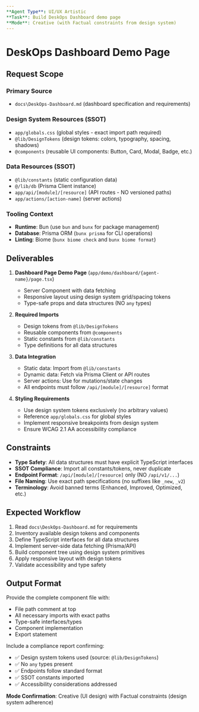 ```yaml
---
**Agent Type**: UI/UX Artistic
**Task**: Build DeskOps Dashboard demo page
**Mode**: Creative (with Factual constraints from design system)
---
```

# DeskOps Dashboard Demo Page

## Request Scope

### Primary Source

- `docs\DeskOps-Dashboard.md` (dashboard specification and requirements)

### Design System Resources (SSOT)

- `app/globals.css` (global styles - exact import path required)
- `@lib/DesignTokens` (design tokens: colors, typography, spacing, shadows)
- `@components` (reusable UI components: Button, Card, Modal, Badge, etc.)

### Data Resources (SSOT)

- `@lib/constants` (static configuration data)
- `@/lib/db` (Prisma Client instance)
- `app/api/[module]/[resource]` (API routes - NO versioned paths)
- `app/actions/[action-name]` (server actions)

### Tooling Context

- **Runtime**: Bun (use `bun` and `bunx` for package management)
- **Database**: Prisma ORM (`bunx prisma` for CLI operations)
- **Linting**: Biome (`bunx biome check` and `bunx biome format`)

## Deliverables

1. **Dashboard Page Demo Page** (`app/demo/dashboard/{agent-name}/page.tsx`)
   - Server Component with data fetching
   - Responsive layout using design system grid/spacing tokens
   - Type-safe props and data structures (NO `any` types)

2. **Required Imports**
   - Design tokens from `@lib/DesignTokens`
   - Reusable components from `@components`
   - Static constants from `@lib/constants`
   - Type definitions for all data structures

3. **Data Integration**
   - Static data: Import from `@lib/constants`
   - Dynamic data: Fetch via Prisma Client or API routes
   - Server actions: Use for mutations/state changes
   - All endpoints must follow `/api/[module]/[resource]` format

4. **Styling Requirements**
   - Use design system tokens exclusively (no arbitrary values)
   - Reference `app/globals.css` for global styles
   - Implement responsive breakpoints from design system
   - Ensure WCAG 2.1 AA accessibility compliance

## Constraints

- **Type Safety**: All data structures must have explicit TypeScript interfaces
- **SSOT Compliance**: Import all constants/tokens, never duplicate
- **Endpoint Format**: `/api/[module]/[resource]` only (NO `/api/v1/...`)
- **File Naming**: Use exact path specifications (no suffixes like `_new`, `_v2`)
- **Terminology**: Avoid banned terms (Enhanced, Improved, Optimized, etc.)

## Expected Workflow

1. Read `docs\DeskOps-Dashboard.md` for requirements
2. Inventory available design tokens and components
3. Define TypeScript interfaces for all data structures
4. Implement server-side data fetching (Prisma/API)
5. Build component tree using design system primitives
6. Apply responsive layout with design tokens
7. Validate accessibility and type safety

## Output Format

Provide the complete component file with:

- File path comment at top
- All necessary imports with exact paths
- Type-safe interfaces/types
- Component implementation
- Export statement

Include a compliance report confirming:

- ✅ Design system tokens used (source: `@lib/DesignTokens`)
- ✅ No `any` types present
- ✅ Endpoints follow standard format
- ✅ SSOT constants imported
- ✅ Accessibility considerations addressed

**Mode Confirmation**: Creative (UI design) with Factual constraints (design system adherence)
